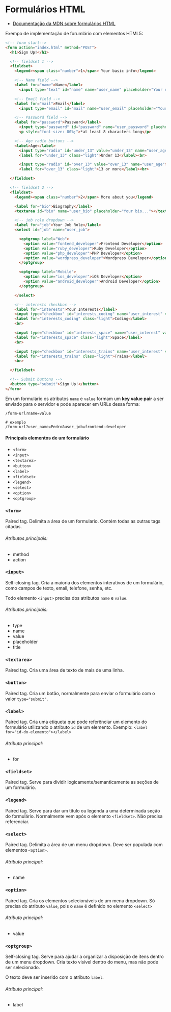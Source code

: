 # Formulários HTML

- [Documentação da MDN sobre formulários HTML](https://developer.mozilla.org/en-US/docs/Web/Guide/HTML/Forms)

Exempo de implementação de forumlário com elementos HTML5:

```html
<!-- form start-->
<form action="index.html" method="POST">
  <h1>Sign Up!</h1>

  <!-- fieldset 1 -->
  <fieldset>
    <legend><span class="number">1</span> Your basic info</legend>

    <!-- Name field -->
    <label for="name">Name</label>
      <input type="text" id="name" name="user_name" placeholder="Your name">

    <!-- Email field -->
    <label for="mail">Email</label>
      <input type="email" id="mail" name="user_email" placeholder="Your Email">

    <!-- Password field -->
    <label for="password">Password</label>
      <input type="password" id="password" name="user_password" placeholder="Your password" title="At least 8 carachters"pattern="\d{8,50}">
      <p style="font-size: 80%;">*at least 8 characters long</p>

    <!-- Age radio buttons -->
    <label>Age</label>
      <input type="radio" id="under_13" value="under_13" name="user_age">
      <label for="under_13" class="light">Under 13</label><br>

      <input type="radio" id="over_13" value="over_13" name="user_age">
      <label for="over_13" class="light">13 or more</label><br>

  </fieldset>

  <!-- fieldset 2 -->
  <fieldset>
    <legend><span class="number">2</span> More about you</legend>

    <label for="bio">Biography</label>
    <textarea id="bio" name="user_bio" placeholder="Your bio..."></textarea>

    <!-- job role dropdown -->
    <label for="job">Your Job Role</label>
    <select id="job" name="user_job">

      <optgroup label="Web">
        <option value="fontend_developer">Frontend Developer</option>
        <option value="ruby_developer">Ruby Developer</option>
        <option value="php_developer">PHP Developer</option>
        <option value="wordpress_developer">Wordpress Developer</option>
      </optgroup>

      <optgroup label="Mobile">
        <option value="ios_developer">iOS Developer</option>
        <option value="android_developer">Android Developer</option>
      </optgroup>

    </select>

    <!-- interests checkbox -->
    <label for="interests">Your Interests</label>
    <input type="checkbox" id="interests_coding" name="user_interest" value="coding">
    <label for="interests_coding" class="light">Coding</label>
    <br>

    <input type="checkbox" id="interests_space" name="user_interest" value="space">
    <label for="interests_space" class="light">Space</label>
    <br>

    <input type="checkbox" id="interests_trains" name="user_interest" value="trains">
    <label for="interests_trains" class="light">Trains</label>
    <br>

  </fieldset>

  <!-- Submit buttons -->
  <button type="submit">Sign Up!</button>
</form>
```

Em um formulário os atributos `name` e `value` formam um **key value pair** a ser enviado para o servidor e pode aparecer em URLs dessa forma:
```
/form-url?name=value

# exemplo
/form-url?user_name=Pedro&user_job=frontend-developer
```

#### Principais elementos de um formulário
- `<form>`
- `<input>`
- `<textarea>`
- `<button>`
- `<label>`
- `<fieldset>`
- `<legend>`
- `<select>`
- `<option>`
- `<optgroup>`

### `<form>`
Paired tag. Delimita a área de um formulario. Contém todas as outras tags citadas.
###### Atributos principais:
- method
- action

### `<input>`
Self-closing tag. Cria a maioria dos elementos interativos de um formulário, como campos de texto, email, telefone, senha, etc.

Todo elemento `<input>` precisa dos atributos `name` e `value`.
###### Atributos principais:
- type
- name
- value
- placeholder
- title

### `<textarea>`
Paired tag. Cria uma área de texto de mais de uma linha.

### `<button>`
Paired tag. Cria um botão, normalmente para enviar o formulário com o valor
`type="submit"`.

### `<label>`
Paired tag. Cria uma etiqueta que pode referênciar um elemento do formulário
utilizando o atributo `id` de um elemento. Exemplo: `<label for="id-do-elemento"></label>`
###### Atributo principal:
- for

### `<fieldset>`
Paired tag. Serve para dividir logicamente/semanticamente as seções de um formulário.

### `<legend>`
Paired tag. Serve para dar um título ou legenda a uma determinada seção do formulário. Normalmente vem após o elemento `<fieldset>`. Não precisa referenciar.

### `<select>`
Paired tag. Delimita a área de um menu dropdown. Deve ser populada com elementos `<option>`.
###### Atributo principal:
- name

### `<option>`
Paired tag. Cria os elementos selecionáveis de um menu dropdown. Só precisa do atributo `value`, pois o `name` é definido no elemento `<select>`
###### Atributo principal:
- value

### `<optgroup>`
Self-closing tag. Serve para ajudar a organizar a disposição de itens dentro de um menu dropdown. Cria texto visível dentro do menu, mas não pode ser selecionado.

O texto deve ser inserido com o atributo `label`.
###### Atributo principal:
- label
